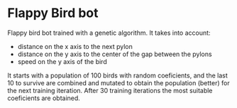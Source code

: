 ﻿# Flappy Bird bot

Flappy bird bot trained with a genetic algorithm.
It takes into account:
- distance on the x axis to the next pylon
- distance on the y axis to the center of the gap between the pylons
- speed on the y axis of the bird

It starts with a population of 100 birds with random coeficients, and the last 10 to survive are combined and mutated to obtain the population (better) for the next training iteration. 
After 30 training iterations the most suitable coeficients are obtained.
